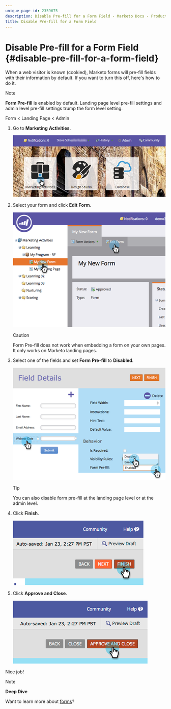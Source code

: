 ```yaml
---
unique-page-id: 2359675
description: Disable Pre-fill for a Form Field - Marketo Docs - Product Documentation
title: Disable Pre-fill for a Form Field
---
```


# Disable Pre-fill for a Form Field {#disable-pre-fill-for-a-form-field}

When a web visitor is known (cookied), Marketo forms will pre-fill fields with their information by default. If you want to turn this off, here's how to do it.

>[!NOTE]
>
>**Form Pre-fill** is enabled by default. Landing page level pre-fill settings and admin level pre-fill settings trump the form level setting:
>
>Form < Landing Page < Admin

1. Go to **Marketing** **Activities**.

   ![](assets/login-marketing-activities-7.png)

1. Select your form and click **Edit** **Form**. 

   ![](assets/image2014-9-15-14-3a26-3a46.png)

   >[!CAUTION]
   >
   >Form Pre-fill does not work when embedding a form on your own pages. It only works on Marketo landing pages.

1. Select one of the fields and set **Form** **Pre**-**fill** to **Disabled**.

   ![](assets/image2014-9-15-14-3a26-3a54.png)

   >[!TIP]
   >
   >You can also disable form pre-fill at the landing page level or at the admin level.

1. Click **Finish**.

   ![](assets/image2014-9-15-14-3a27-3a1.png)

1. Click **Approve and Close**.

   ![](assets/image2014-9-15-14-3a27-3a6.png)

Nice job!

>[!NOTE]
>
>**Deep Dive**
>
>Want to learn more about [forms](http://docs.marketo.com/display/docs/forms)?

